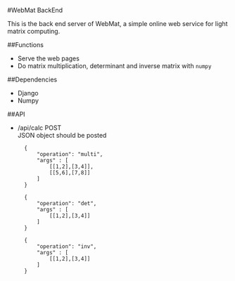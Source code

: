 #WebMat BackEnd

This is the back end server of WebMat, a simple online web service for light matrix computing.

##Functions

+ Serve the web pages
+ Do matrix multiplication, determinant and inverse matrix with <code>numpy</code>

##Dependencies

+ Django
+ Numpy

##API

+ /api/calc POST  
JSON object should be posted  

		{
			"operation": "multi",
			"args" : [
				[[1,2],[3,4]],
				[[5,6],[7,8]]
			]
		}

		{
			"operation": "det",
			"args" : [
				[[1,2],[3,4]]
			]
		}

		{
			"operation": "inv",
			"args" : [
				[[1,2],[3,4]]
			]
		}